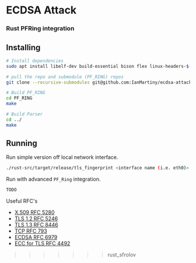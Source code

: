 # ECDSA Attack 
### Rust PFRing integration


## Installing
```sh
# Install dependencies
sudo apt install libelf-dev build-essential bison flex linux-headers-$(uname -r) libnuma-dev

# pull the repo and submodule (PF_RING) repos
git clone --recursive-submodules git@github.com:IanMartiny/ecdsa-attack.git

# Build PF_RING
cd PF_RING
make

# Build Parser
cd ../
make
```

## Running 

Run simple version off local network interface.

```sh
./rust-src/target/release/tls_fingerprint <interface name (i.e. eth0)>
```


Run with advanced `PF_Ring` integration. 
```sh
TODO
```



Useful RFC's
* [X.509 RFC 5280](https://tools.ietf.org/html/rfc5280)
* [TLS 1.2 RFC 5246](https://tools.ietf.org/html/rfc5246)
* [TLS 1.3 RFC 8446](https://tools.ietf.org/html/rfc8446)
* [TCP RFC 793](https://tools.ietf.org/html/rfc793)
* [ECDSA RFC 6979](https://tools.ietf.org/html/rfc6979)
* [ECC for TLS RFC 4492](https://tools.ietf.org/html/rfc4492)




>>>>>>> rust_sfrolov
